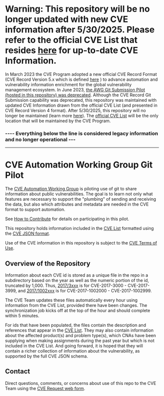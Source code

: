 # Warning: This repository will be no longer updated with new CVE information after 5/30/2025.  Please refer to the official CVE List that resides [here](https://github.com/CVEProject/cvelistV5) for up-to-date CVE Information.

In March 2023 the CVE Program adopted a new official CVE Record Format (CVE Record Version 5.x which is defined [here](https://github.com/CVEProject/cve-schema) ) to advance automation and vulnerability information enrichment for the global vulnerability management ecosystem.  In June 2023, [the AWG Git Submission Pilot (hosted in this repository) was deprecated](https://github.com/CVEProject/cvelist/discussions/8938). Although the CVE Record Git Submission capability was deprecated, this repository was maintained with updated CVE Information drawn from the official CVE List (and presented in CVE Record Version 4 format). After 5/30/2025, this repository will no longer be maintained (learn more [here](https://www.cve.org/Media/News/item/news/2025/05/28/Legacy-CVE-List-v4-Repository-Deprecated)). 
The [official CVE List](https://github.com/CVEProject/cvelistV5) will be the only location that will be maintained by the CVE Program.


### ---- Everything below the line is considered legacy information and no longer operational ---
 ----------------------------------------------------------------------------------------------

# CVE Automation Working Group Git Pilot

The [CVE Automation Working
Group](https://github.com/CVEProject/automation-working-group) is
piloting use of git to share information about public vulnerabilities. 
The goal is to learn not only what features are necessary to support
the "plumbing" of sending and receiving the data, but also which
attributes and metadata are needed in the CVE format to support
automation. 

See [How to Contribute](https://github.com/CVEProject/cvelist/blob/master/CONTRIBUTING.md)
for details on participating in this pilot.

This repository holds information included in the [CVE
List](https://cve.mitre.org/cve/) formatted using the [CVE JSON
format](https://github.com/CVEProject/automation-working-group/tree/master/cve_json_schema). 

Use of the CVE information in this repository is subject to the [CVE
Terms of Use](https://cve.mitre.org/about/termsofuse.html). 


## Overview of the Repository

Information about each CVE id is stored as a unique file in the repo
in a subdirectory based on the year as well as the numeric portion of
the id, truncated by 1,000.  Thus, [2017/3xxx](2017/3xxx) is for
CVE-2017-3000 - CVE-2017-3999, and [2017/1002xxx](2017/1002xxx) is for
CVE-2017-1002000 - CVE-2017-1002999. 

The CVE Team updates these files automatically every hour using
information from the CVE List, provided there have been changes.  The
synchronization job kicks off at the top of the hour and should
complete within 5 minutes. 

For ids that have been populated, the files contain the description
and references that appear in the [CVE
List](https://cve.mitre.org/cve/).  They may also contain
information about the affected product(s) and problem type(s), which
CNAs have been supplying when making assignments during the past year
but which is not included in the CVE List.  And going forward, it is
hoped that they will contain a richer collection of information about
the vulnerability, as supported by the full CVE JSON schema. 


## Contact

Direct questions, comments, or concerns about use of this repo to the CVE
Team using the [CVE Request web form](https://cveform.mitre.org). 
